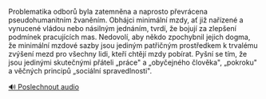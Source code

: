
Problematika odborů byla zatemněna a naprosto převrácena pseudohumanitním žvaněním. Obhájci minimální mzdy, ať již nařízené a vynucené vládou nebo násilným jednáním, tvrdí, že bojují za zlepšení podmínek pracujících mas. Nedovolí, aby někdo zpochybnil jejich dogma, že minimální mzdové sazby jsou jediným patřičným prostředkem k trvalému zvýšení mezd pro všechny lidi, kteří chtějí mzdy pobírat. Pyšní se tím, že jsou jedinými skutečnými přáteli „práce" a „obyčejného člověka", „pokroku" a věčných principů „sociální spravedlnosti".

[🔊 Poslechnout audio](/data/7-paragraphs/audio/chapter_153/para_008-Problematika-odbor-byla-zatemnna-a-naprosto-pev.mp3)
